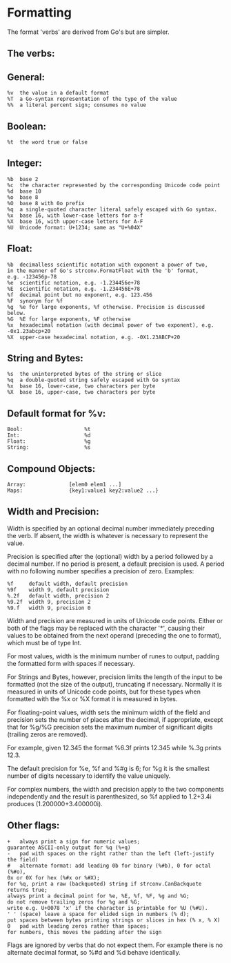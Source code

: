 # Formatting

The format 'verbs' are derived from Go's but are simpler.

## The verbs:

## General:
```
%v  the value in a default format
%T  a Go-syntax representation of the type of the value
%%  a literal percent sign; consumes no value
```

## Boolean:
```
%t  the word true or false
```

## Integer:
```
%b  base 2
%c  the character represented by the corresponding Unicode code point
%d  base 10
%o  base 8
%O  base 8 with 0o prefix
%q  a single-quoted character literal safely escaped with Go syntax.
%x  base 16, with lower-case letters for a-f
%X  base 16, with upper-case letters for A-F
%U  Unicode format: U+1234; same as "U+%04X"
```

## Float:
```
%b  decimalless scientific notation with exponent a power of two,
in the manner of Go's strconv.FormatFloat with the 'b' format,
e.g. -123456p-78
%e  scientific notation, e.g. -1.234456e+78
%E  scientific notation, e.g. -1.234456E+78
%f  decimal point but no exponent, e.g. 123.456
%F  synonym for %f
%g  %e for large exponents, %f otherwise. Precision is discussed below.
%G  %E for large exponents, %F otherwise
%x  hexadecimal notation (with decimal power of two exponent), e.g. -0x1.23abcp+20
%X  upper-case hexadecimal notation, e.g. -0X1.23ABCP+20
```

## String and Bytes:
```
%s  the uninterpreted bytes of the string or slice
%q  a double-quoted string safely escaped with Go syntax
%x  base 16, lower-case, two characters per byte
%X  base 16, upper-case, two characters per byte
```

## Default format for %v:
```
Bool:                    %t
Int:                     %d
Float:                   %g
String:                  %s
```

## Compound Objects:
```
Array:              [elem0 elem1 ...]
Maps:               {key1:value1 key2:value2 ...}
```


## Width and Precision:

Width is specified by an optional decimal number immediately preceding the verb. If absent, the width is whatever is necessary to represent the value.

Precision is specified after the (optional) width by a period followed by a decimal number. If no period is present, a default precision is used. A period with no following number specifies a precision of zero.
Examples:
```
%f     default width, default precision
%9f    width 9, default precision
%.2f   default width, precision 2
%9.2f  width 9, precision 2
%9.f   width 9, precision 0
```

Width and precision are measured in units of Unicode code points.  Either or both of the flags may be replaced with the character '*', causing their values to be obtained from the next operand (preceding the one to format), which must be of type Int.

For most values, width is the minimum number of runes to output, padding the formatted form with spaces if necessary.

For Strings and Bytes, however, precision limits the length of the input to be formatted (not the size of the output), truncating if necessary. Normally it is measured in units of Unicode code points, but for these types when formatted with the %x or %X format it is measured in bytes.

For floating-point values, width sets the minimum width of the field and precision sets the number of places after the decimal, if appropriate, except that for %g/%G precision sets the maximum number of significant digits (trailing zeros are removed).

For example, given 12.345 the format %6.3f prints 12.345 while %.3g prints 12.3.

The default precision for %e, %f and %#g is 6; for %g it is the smallest number of digits necessary to identify the value uniquely.

For complex numbers, the width and precision apply to the two components independently and the result is parenthesized, so %f applied to 1.2+3.4i produces (1.200000+3.400000i).

## Other flags:
```
+   always print a sign for numeric values;
guarantee ASCII-only output for %q (%+q)
-   pad with spaces on the right rather than the left (left-justify the field)
#   alternate format: add leading 0b for binary (%#b), 0 for octal (%#o),
0x or 0X for hex (%#x or %#X);
for %q, print a raw (backquoted) string if strconv.CanBackquote returns true;
always print a decimal point for %e, %E, %f, %F, %g and %G;
do not remove trailing zeros for %g and %G;
write e.g. U+0078 'x' if the character is printable for %U (%#U).
' ' (space) leave a space for elided sign in numbers (% d);
put spaces between bytes printing strings or slices in hex (% x, % X)
0   pad with leading zeros rather than spaces;
for numbers, this moves the padding after the sign
```

Flags are ignored by verbs that do not expect them.
For example there is no alternate decimal format, so %#d and %d behave identically.

